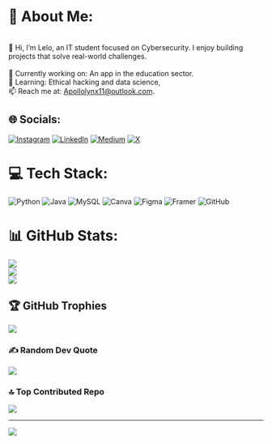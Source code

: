# 💫 About Me:
<br>👋 Hi, I’m Lelo, an IT student focused on Cybersecurity. I enjoy building projects that solve real-world challenges.<br><br>🔭 Currently working on: An app in the education sector.<br>🌱 Learning: Ethical hacking and data science,<br> 📫 Reach me at: Apollolynx11@outlook.com.<br>


## 🌐 Socials:
[![Instagram](https://img.shields.io/badge/Instagram-%23E4405F.svg?logo=Instagram&logoColor=white)](https://instagram.com/apollolynx11) [![LinkedIn](https://img.shields.io/badge/LinkedIn-%230077B5.svg?logo=linkedin&logoColor=white)](https://www.linkedin.com/in/layan-albalwei-321164202/) [![Medium](https://img.shields.io/badge/Medium-12100E?logo=medium&logoColor=white)](https://medium.com/@Lelo_bli) [![X](https://img.shields.io/badge/X-black.svg?logo=X&logoColor=white)](https://x.com/lelo_bli) 

# 💻 Tech Stack:
![Python](https://img.shields.io/badge/python-3670A0?style=for-the-badge&logo=python&logoColor=ffdd54) ![Java](https://img.shields.io/badge/java-%23ED8B00.svg?style=for-the-badge&logo=openjdk&logoColor=white) ![MySQL](https://img.shields.io/badge/mysql-4479A1.svg?style=for-the-badge&logo=mysql&logoColor=white) ![Canva](https://img.shields.io/badge/Canva-%2300C4CC.svg?style=for-the-badge&logo=Canva&logoColor=white) ![Figma](https://img.shields.io/badge/figma-%23F24E1E.svg?style=for-the-badge&logo=figma&logoColor=white) ![Framer](https://img.shields.io/badge/Framer-black?style=for-the-badge&logo=framer&logoColor=blue) ![GitHub](https://img.shields.io/badge/github-%23121011.svg?style=for-the-badge&logo=github&logoColor=white) 
# 📊 GitHub Stats:
![](https://github-readme-stats.vercel.app/api?username=Apollolynx11&theme=neon&hide_border=false&include_all_commits=false&count_private=false)<br/>
![](https://github-readme-streak-stats.herokuapp.com/?user=Apollolynx11&theme=neon&hide_border=false)<br/>
![](https://github-readme-stats.vercel.app/api/top-langs/?username=Apollolynx11&theme=neon&hide_border=false&include_all_commits=false&count_private=false&layout=compact)

## 🏆 GitHub Trophies
![](https://github-profile-trophy.vercel.app/?username=Apollolynx11&theme=neon&no-frame=false&no-bg=true&margin-w=4)

### ✍️ Random Dev Quote
![](https://quotes-github-readme.vercel.app/api?type=horizontal&theme=radical)

### 🔝 Top Contributed Repo
![](https://github-contributor-stats.vercel.app/api?username=Apollolynx11&limit=5&theme=neon&combine_all_yearly_contributions=true)

---
[![](https://visitcount.itsvg.in/api?id=Apollolynx11&icon=9&color=6)](https://visitcount.itsvg.in)

<!-- Proudly created with GPRM ( https://gprm.itsvg.in ) -->
